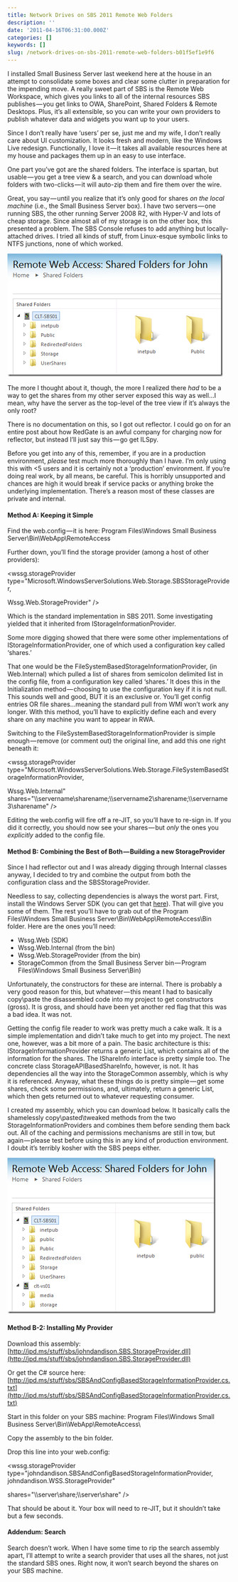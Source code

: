 ```yaml
---
title: Network Drives on SBS 2011 Remote Web Folders
description: ''
date: '2011-04-16T06:31:00.000Z'
categories: []
keywords: []
slug: /network-drives-on-sbs-2011-remote-web-folders-b01f5ef1e9f6
---
```


I installed Small Business Server last weekend here at the house in an attempt to consolidate some boxes and clear some clutter in preparation for the impending move. A really sweet part of SBS is the Remote Web Workspace, which gives you links to all of the internal resources SBS publishes — you get links to OWA, SharePoint, Shared Folders & Remote Desktops. Plus, it’s all extensible, so you can write your own providers to publish whatever data and widgets you want up to your users.

Since I don’t really have ‘users’ per se, just me and my wife, I don’t really care about UI customization. It looks fresh and modern, like the Windows Live redesign. Functionally, I love it — it takes all available resources here at my house and packages them up in an easy to use interface.

One part you’ve got are the shared folders. The interface is spartan, but usable — you get a tree view & a search, and you can download whole folders with two-clicks — it will auto-zip them and fire them over the wire.

Great, you say — until you realize that it’s only good for shares _on the local machine_ (i.e., the Small Business Server box). I have two servers — one running SBS, the other running Server 2008 R2, with Hyper-V and lots of cheap storage. Since almost all of my storage is on the other box, this presented a problem. The SBS Console refuses to add anything but locally-attached drives. I tried all kinds of stuff, from Linux-esque symbolic links to NTFS junctions, none of which worked.

![image](/img/0_-QjxKwJt9xOMfcHV.png)

The more I thought about it, though, the more I realized there _had_ to be a way to get the shares from my other server exposed this way as well…I mean, why have the server as the top-level of the tree view if it’s always the only root?

There is no documentation on this, so I got out reflector. I could go on for an entire post about how RedGate is an awful company for charging now for reflector, but instead I’ll just say this — go get ILSpy.

Before you get into any of this, remember, if you are in a production environment, _please_ test much more thoroughly than I have. I’m only using this with <5 users and it is certainly not a ‘production’ environment. If you’re doing real work, by all means, be careful. This is horribly unsupported and chances are high it would break if service packs or anything broke the underlying implementation. There’s a reason most of these classes are private and internal.

#### Method A: Keeping it Simple

Find the web.config — it is here: Program Files\\Windows Small Business Server\\Bin\\WebApp\\RemoteAccess

Further down, you’ll find the storage provider (among a host of other providers):

<wssg.storageProvider type="Microsoft.WindowsServerSolutions.Web.Storage.SBSStorageProvider,

Wssg.Web.StorageProvider" />

Which is the standard implementation in SBS 2011. Some investigating yielded that it inherited from IStorageInformationProvider.

Some more digging showed that there were some other implementations of IStorageInformationProvider, one of which used a configuration key called ‘shares.’

That one would be the FileSystemBasedStorageInformationProvider, (in Web.Internal) which pulled a list of shares from semicolon delimited list in the config file, from a configuration key called ‘shares.’ It does this in the Initialization method — choosing to use the configuration key if it is not null. This sounds well and good, BUT it is an exclusive or. You’ll get config entries OR file shares…meaning the standard pull from WMI won’t work any longer. With this method, you’ll have to explicitly define each and every share on any machine you want to appear in RWA.

Switching to the FileSystemBasedStorageInformationProvider is simple enough — remove (or comment out) the original line, and add this one right beneath it:

<wssg.storageProvider type="Microsoft.WindowsServerSolutions.Web.Storage.FileSystemBasedStorageInformationProvider,

Wssg.Web.Internal" shares="\\\\servername\\sharename;\\\\servername2\\sharename;\\\\servername3\\sharename" />

Editing the web.config will fire off a re-JIT, so you’ll have to re-sign in. If you did it correctly, you should now see your shares — but _only_ the ones you _explicitly_ added to the config file.

#### Method B: Combining the Best of Both — Building a new StorageProvider

Since I had reflector out and I was already digging through Internal classes anyway, I decided to try and combine the output from both the configuration class and the SBSStorageProvider.

Needless to say, collecting dependencies is always the worst part. First, install the Windows Server SDK (you can get that [here](http://www.microsoft.com/downloads/en/details.aspx?FamilyID=105694e5-76bc-4820-b42c-6f4250b4f5be)). That will give you some of them. The rest you’ll have to grab out of the Program Files\\Windows Small Business Server\\Bin\\WebApp\\RemoteAccess\\Bin folder. Here are the ones you’ll need:

*   Wssg.Web (SDK)
*   Wssg.Web.Internal (from the bin)
*   Wssg.Web.StorageProvider (from the bin)
*   StorageCommon (from the Small Business Server bin — Program Files\\Windows Small Business Server\\Bin)

Unfortunately, the constructors for these are internal. There is probably a very good reason for this, but whatever — this meant I had to basically copy\\paste the disassembled code into my project to get constructors (gross). It is gross, and should have been yet another red flag that this was a bad idea. It was not.

Getting the config file reader to work was pretty much a cake walk. It is a simple implementation and didn’t take much to get into my project. The next one, however, was a bit more of a pain. The basic architecture is this: IStorageInformationProvider returns a generic List<IShareInfo>, which contains all of the information for the shares. The IShareInfo interface is pretty simple too. The concrete class StorageAPIBasedShareInfo, however, is not. It has dependencies all the way into the StorageCommon assembly, which is why it is referenced. Anyway, what these things do is pretty simple — get some shares, check some permissions, and, ultimately, return a generic List<IShareInfo>, which then gets returned out to whatever requesting consumer.

I created my assembly, which you can download below. It basically calls the shamelessly copy\\pasted\\tweaked methods from the two StorageInformationProviders and combines them before sending them back out. All of the caching and permissions mechanisms are still in tow, but again — please test before using this in any kind of production environment. I doubt it’s terribly kosher with the SBS peeps either.

![image](/img/0_D8epqnvGGcKkZ5X8.png)

#### Method B-2: Installing My Provider

Download this assembly: [http://jpd.ms/stuff/sbs/johndandison.SBS.StorageProvider.dll](http://jpd.ms/stuff/sbs/johndandison.SBS.StorageProvider.dll)

Or get the C# source here: [http://jpd.ms/stuff/sbs/SBSAndConfigBasedStorageInformationProvider.cs.txt](http://jpd.ms/stuff/sbs/SBSAndConfigBasedStorageInformationProvider.cs.txt)

Start in this folder on your SBS machine: Program Files\\Windows Small Business Server\\Bin\\WebApp\\RemoteAccess\\

Copy the assembly to the bin folder.

Drop this line into your web.config:

<wssg.storageProvider type="johndandison.SBSAndConfigBasedStorageInformationProvider, johndandison.WSS.StorageProvider"

shares="\\\\server\\share;\\\\server\\share" />

That should be about it. Your box will need to re-JIT, but it shouldn’t take but a few seconds.

#### Addendum: Search

Search doesn’t work. When I have some time to rip the search assembly apart, I’ll attempt to write a search provider that uses all the shares, not just the standard SBS ones. Right now, it won’t search beyond the shares on your SBS machine.